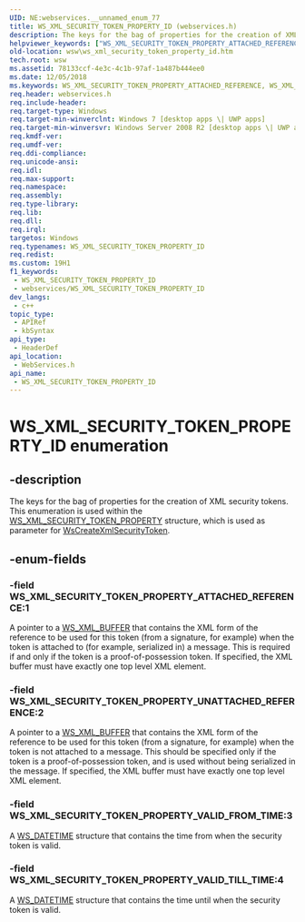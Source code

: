 ```yaml
---
UID: NE:webservices.__unnamed_enum_77
title: WS_XML_SECURITY_TOKEN_PROPERTY_ID (webservices.h)
description: The keys for the bag of properties for the creation of XML security tokens. This enumeration is used within the WS_XML_SECURITY_TOKEN_PROPERTY structure, which is used as parameter for WsCreateXmlSecurityToken.
helpviewer_keywords: ["WS_XML_SECURITY_TOKEN_PROPERTY_ATTACHED_REFERENCE","WS_XML_SECURITY_TOKEN_PROPERTY_ID","WS_XML_SECURITY_TOKEN_PROPERTY_ID enumeration [Web Services for Windows]","WS_XML_SECURITY_TOKEN_PROPERTY_UNATTACHED_REFERENCE","WS_XML_SECURITY_TOKEN_PROPERTY_VALID_FROM_TIME","WS_XML_SECURITY_TOKEN_PROPERTY_VALID_TILL_TIME","webservices/WS_XML_SECURITY_TOKEN_PROPERTY_ATTACHED_REFERENCE","webservices/WS_XML_SECURITY_TOKEN_PROPERTY_ID","webservices/WS_XML_SECURITY_TOKEN_PROPERTY_UNATTACHED_REFERENCE","webservices/WS_XML_SECURITY_TOKEN_PROPERTY_VALID_FROM_TIME","webservices/WS_XML_SECURITY_TOKEN_PROPERTY_VALID_TILL_TIME","wsw.ws_xml_security_token_property_id"]
old-location: wsw\ws_xml_security_token_property_id.htm
tech.root: wsw
ms.assetid: 78133ccf-4e3c-4c1b-97af-1a487b444ee0
ms.date: 12/05/2018
ms.keywords: WS_XML_SECURITY_TOKEN_PROPERTY_ATTACHED_REFERENCE, WS_XML_SECURITY_TOKEN_PROPERTY_ID, WS_XML_SECURITY_TOKEN_PROPERTY_ID enumeration [Web Services for Windows], WS_XML_SECURITY_TOKEN_PROPERTY_UNATTACHED_REFERENCE, WS_XML_SECURITY_TOKEN_PROPERTY_VALID_FROM_TIME, WS_XML_SECURITY_TOKEN_PROPERTY_VALID_TILL_TIME, webservices/WS_XML_SECURITY_TOKEN_PROPERTY_ATTACHED_REFERENCE, webservices/WS_XML_SECURITY_TOKEN_PROPERTY_ID, webservices/WS_XML_SECURITY_TOKEN_PROPERTY_UNATTACHED_REFERENCE, webservices/WS_XML_SECURITY_TOKEN_PROPERTY_VALID_FROM_TIME, webservices/WS_XML_SECURITY_TOKEN_PROPERTY_VALID_TILL_TIME, wsw.ws_xml_security_token_property_id
req.header: webservices.h
req.include-header: 
req.target-type: Windows
req.target-min-winverclnt: Windows 7 [desktop apps \| UWP apps]
req.target-min-winversvr: Windows Server 2008 R2 [desktop apps \| UWP apps]
req.kmdf-ver: 
req.umdf-ver: 
req.ddi-compliance: 
req.unicode-ansi: 
req.idl: 
req.max-support: 
req.namespace: 
req.assembly: 
req.type-library: 
req.lib: 
req.dll: 
req.irql: 
targetos: Windows
req.typenames: WS_XML_SECURITY_TOKEN_PROPERTY_ID
req.redist: 
ms.custom: 19H1
f1_keywords:
 - WS_XML_SECURITY_TOKEN_PROPERTY_ID
 - webservices/WS_XML_SECURITY_TOKEN_PROPERTY_ID
dev_langs:
 - c++
topic_type:
 - APIRef
 - kbSyntax
api_type:
 - HeaderDef
api_location:
 - WebServices.h
api_name:
 - WS_XML_SECURITY_TOKEN_PROPERTY_ID
---
```


# WS_XML_SECURITY_TOKEN_PROPERTY_ID enumeration


## -description

The keys for the bag of properties for the creation of XML security tokens. This enumeration is used within the <a href="/windows/win32/api/webservices/ns-webservices-ws_xml_security_token_property">WS_XML_SECURITY_TOKEN_PROPERTY</a> structure, which is used as parameter for <a href="/windows/desktop/api/webservices/nf-webservices-wscreatexmlsecuritytoken">WsCreateXmlSecurityToken</a>.

## -enum-fields

### -field WS_XML_SECURITY_TOKEN_PROPERTY_ATTACHED_REFERENCE:1

A pointer to a <a href="/windows/desktop/wsw/ws-xml-buffer">WS_XML_BUFFER</a> that contains
the XML form of the reference to be used for this token (from a
signature, for example) when the token is attached to (for example, serialized
in) a message.  This is required if and only if the token is a
proof-of-possession token.  If specified, the XML buffer must have
exactly one top level XML element.

### -field WS_XML_SECURITY_TOKEN_PROPERTY_UNATTACHED_REFERENCE:2

A pointer to a <a href="/windows/desktop/wsw/ws-xml-buffer">WS_XML_BUFFER</a> that contains the XML form of the reference to be used for this token (from a
signature, for example) when the token is not attached to a message.  This
should be specified only if the token is a proof-of-possession token,
and is used without being serialized in the message.  If specified,
the XML buffer must have exactly one top level XML element.

### -field WS_XML_SECURITY_TOKEN_PROPERTY_VALID_FROM_TIME:3

A <a href="/windows/desktop/api/webservices/ns-webservices-ws_datetime">WS_DATETIME</a> structure that contains the time from when the security token is valid.

### -field WS_XML_SECURITY_TOKEN_PROPERTY_VALID_TILL_TIME:4

A <a href="/windows/desktop/api/webservices/ns-webservices-ws_datetime">WS_DATETIME</a> structure that contains the time until when the security token is valid.
